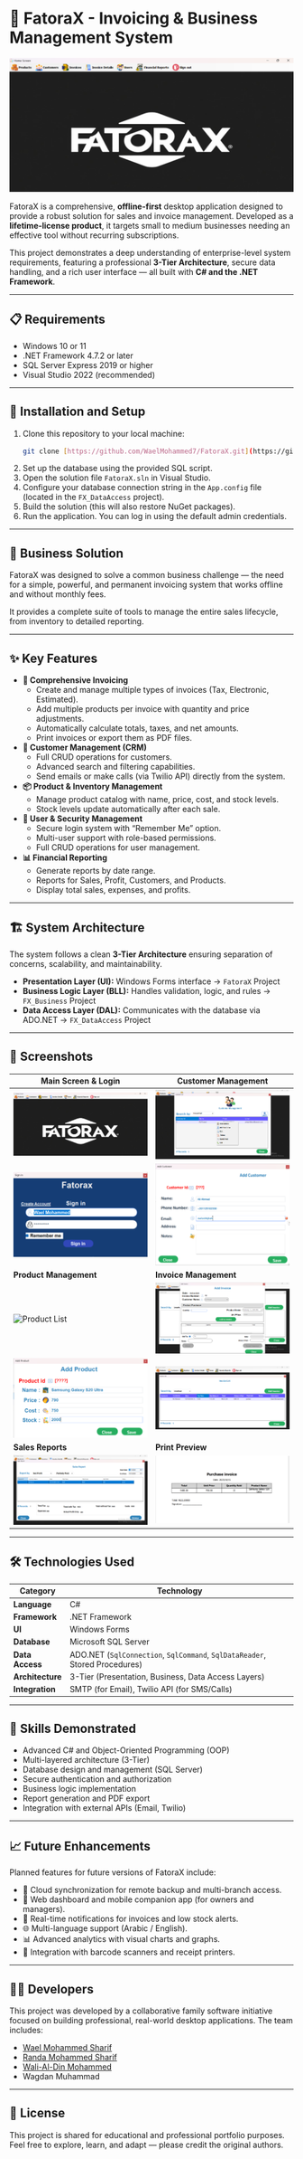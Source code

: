 # 💼 FatoraX - Invoicing & Business Management System

![FatoraX Main Screen](screenshots/image9frmMainScreen.png)

FatoraX is a comprehensive, **offline-first** desktop application designed to provide a robust solution for sales and invoice management.
Developed as a **lifetime-license product**, it targets small to medium businesses needing an effective tool without recurring subscriptions.

This project demonstrates a deep understanding of enterprise-level system requirements, featuring a professional **3-Tier Architecture**, secure data handling, and a rich user interface — all built with **C# and the .NET Framework**.

---

## 📋 Requirements

- Windows 10 or 11
- .NET Framework 4.7.2 or later
- SQL Server Express 2019 or higher
- Visual Studio 2022 (recommended)

---

## 🚀 Installation and Setup

1.  Clone this repository to your local machine:
    ```bash
    git clone [https://github.com/WaelMohammed7/FatoraX.git](https://github.com/WaelMohammed7/FatoraX.git)
    ```
2.  Set up the database using the provided SQL script.
3.  Open the solution file `FatoraX.sln` in Visual Studio.
4.  Configure your database connection string in the `App.config` file (located in the `FX_DataAccess` project).
5.  Build the solution (this will also restore NuGet packages).
6.  Run the application. You can log in using the default admin credentials.

---

## 🎯 Business Solution

FatoraX was designed to solve a common business challenge — the need for a simple, powerful, and permanent invoicing system that works offline and without monthly fees.

It provides a complete suite of tools to manage the entire sales lifecycle, from inventory to detailed reporting.

---

## ✨ Key Features

- **🧾 Comprehensive Invoicing**
  - Create and manage multiple types of invoices (Tax, Electronic, Estimated).
  - Add multiple products per invoice with quantity and price adjustments.
  - Automatically calculate totals, taxes, and net amounts.
  - Print invoices or export them as PDF files.
- **📇 Customer Management (CRM)**
  - Full CRUD operations for customers.
  - Advanced search and filtering capabilities.
  - Send emails or make calls (via Twilio API) directly from the system.
- **📦 Product & Inventory Management**
  - Manage product catalog with name, price, cost, and stock levels.
  - Stock levels update automatically after each sale.
- **👥 User & Security Management**
  - Secure login system with “Remember Me” option.
  - Multi-user support with role-based permissions.
  - Full CRUD operations for user management.
- **📊 Financial Reporting**
  - Generate reports by date range.
  - Reports for Sales, Profit, Customers, and Products.
  - Display total sales, expenses, and profits.

---

## 🏗️ System Architecture

The system follows a clean **3-Tier Architecture** ensuring separation of concerns, scalability, and maintainability.

- **Presentation Layer (UI):** Windows Forms interface → `FatoraX` Project
- **Business Logic Layer (BLL):** Handles validation, logic, and rules → `FX_Business` Project
- **Data Access Layer (DAL):** Communicates with the database via ADO.NET → `FX_DataAccess` Project

---

## 📸 Screenshots

| Main Screen & Login                                 | Customer Management                                        |
| --------------------------------------------------- | ---------------------------------------------------------- |
| ![Main Screen](screenshots/image9frmMainScreen.png) | ![Customer List](screenshots/image14formListCustomers.png) |
| ![Login Screen](screenshots/image7frmSignIn.png)    | ![Add Customer](screenshots/image13formAddCustomer.png)    |
| **Product Management**                              | **Invoice Management**                                     |
| ![Product List](screenshots/image12ListProduct.jpg) | ![Add Invoice](screenshots/image15frmAddInvoice.png)       |
| ![Add Product](screenshots/image11AddProduct.png)   | ![Invoice List](screenshots/image17frmAddInvoiceList.png)  |
| **Sales Reports**                                   | **Print Preview**                                          |
| ![Sales Report](screenshots/image21SalesReport.png) | ![Print Invoice](screenshots/image16pdf.png)               |

---

## 🛠️ Technologies Used

| Category         | Technology                                                                  |
| ---------------- | --------------------------------------------------------------------------- |
| **Language**     | C#                                                                          |
| **Framework**    | .NET Framework                                                              |
| **UI**           | Windows Forms                                                               |
| **Database**     | Microsoft SQL Server                                                        |
| **Data Access**  | ADO.NET (`SqlConnection`, `SqlCommand`, `SqlDataReader`, Stored Procedures) |
| **Architecture** | 3-Tier (Presentation, Business, Data Access Layers)                         |
| **Integration**  | SMTP (for Email), Twilio API (for SMS/Calls)                                |

---

## 🧠 Skills Demonstrated

- Advanced C# and Object-Oriented Programming (OOP)
- Multi-layered architecture (3-Tier)
- Database design and management (SQL Server)
- Secure authentication and authorization
- Business logic implementation
- Report generation and PDF export
- Integration with external APIs (Email, Twilio)

---

## 📈 Future Enhancements

Planned features for future versions of FatoraX include:

- 💾 Cloud synchronization for remote backup and multi-branch access.
- 📱 Web dashboard and mobile companion app (for owners and managers).
- 🔔 Real-time notifications for invoices and low stock alerts.
- 🌐 Multi-language support (Arabic / English).
- 📊 Advanced analytics with visual charts and graphs.
- 🧾 Integration with barcode scanners and receipt printers.

---

## 👨‍💻 Developers

This project was developed by a collaborative family software initiative focused on building professional, real-world desktop applications. The team includes:

- [Wael Mohammed Sharif](https://www.linkedin.com/in/wael-mohammed-sharif)
- [Randa Mohammed Sharif](https://www.linkedin.com/in/randa-mohammed-sharif)
- [Wali-Al-Din Mohammed](https://www.linkedin.com/in/wali-al-din-mohammed)
- Wagdan Muhammad

---

## 📄 License

This project is shared for educational and professional portfolio purposes. Feel free to explore, learn, and adapt — please credit the original authors.
